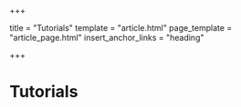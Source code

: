 +++

title = "Tutorials"
template = "article.html"
page_template = "article_page.html"
insert_anchor_links = "heading"

+++

# Tutorials